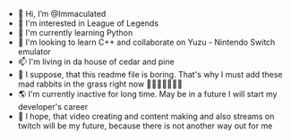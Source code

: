 - 👋 Hi, I’m @Immaculated
- 👀 I'm interested in League of Legends
- 🌱 I'm currently learning Python
- 💞️ I'm looking to learn C++ and collaborate on Yuzu - Nintendo Switch emulator
- 📫 I'm living in da house of cedar and pine
- 🐇 I suppose, that this readme file is boring. That's why I must add these mad rabbits in the grass right now 🌿🐇🌿🐇🌿🐇🌿
- 🌎 I'm currently inactive for long time. May be in a future I will start my developer's career
- 🧩 I hope, that video creating and content making and also streams on twitch will be my future, because there is not another way out for me
<!---
Immaculated/Immaculated is a ✨ special ✨ repository because its `README.md` (this file) appears on your GitHub profile.
You can click the Preview link to take a look at your changes.
--->
